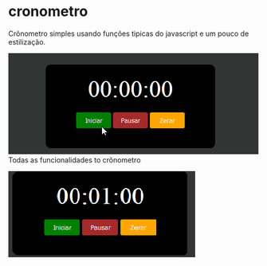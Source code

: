 # cronometro
Crônometro simples usando funções tipicas do javascript e um pouco de estilização.

![](./IMG/demo.gif)
Todas as funcionalidades to crônometro

![](./IMG/min.png)
